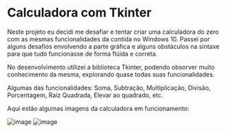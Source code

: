 # Calculadora com Tkinter
Neste projeto eu decidi me desafiar e tentar criar uma calculadora do zero com as mesmas funcionalidades da contida no Windows 10. Passei por alguns desafios envolvendo a parte gráfica e alguns obstáculos na sintaxe para que tudo funcionasse de forma flúida e correta.

No desenvolvimento utilizei a biblioteca Tkinter, podendo obsorver muito conhecimento da mesma, explorando quase todas suas funcionalidades.

Algumas das funcionalidades:
Soma, Subtração, Multiplicação, Divisão, Porcentagem, Raiz Quadrada, Elevar ao quadrado, etc.

Aqui estão algumas imagens da calculadora em funcionamento:

![image](https://github.com/italomonte/calculator-in-python/assets/68883489/8198f9a1-2692-4627-8114-9379bc5b2831)   ![image](https://github.com/italomonte/calculator-in-python/assets/68883489/292f280f-8b12-45f7-bb9e-c187099e4b9f)

